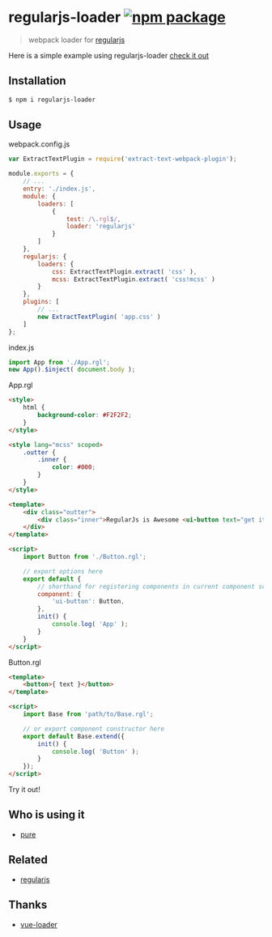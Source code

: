 # regularjs-loader [![npm package](https://img.shields.io/npm/v/regularjs-loader.svg?style=flat-square)](https://www.npmjs.org/package/regularjs-loader)

> webpack loader for [regularjs](https://github.com/regularjs/regular)

Here is a simple example using regularjs-loader [check it out](https://github.com/fengzilong/regularjs-loader-example)

## Installation

```bash
$ npm i regularjs-loader
```

## Usage

webpack.config.js

```js
var ExtractTextPlugin = require('extract-text-webpack-plugin');

module.exports = {
	// ...
	entry: './index.js',
	module: {
		loaders: [
			{
				test: /\.rgl$/,
				loader: 'regularjs'
			}
		]
	},
	regularjs: {
		loaders: {
			css: ExtractTextPlugin.extract( 'css' ),
			mcss: ExtractTextPlugin.extract( 'css!mcss' )
		}
	},
	plugins: [
		// ...
		new ExtractTextPlugin( 'app.css' )
	]
};
```

index.js

```js
import App from './App.rgl';
new App().$inject( document.body );
```

App.rgl

```html
<style>
	html {
		background-color: #F2F2F2;
	}
</style>

<style lang="mcss" scoped>
	.outter {
		.inner {
			color: #000;
		}
	}
</style>

<template>
	<div class="outter">
		<div class="inner">RegularJs is Awesome <ui-button text="get it"></ui-button></div>
	</div>
</template>

<script>
	import Button from './Button.rgl';

	// export options here
	export default {
		// shorthand for registering components in current component scope
		component: {
			'ui-button': Button,
		},
		init() {
			console.log( 'App' );
		}
	}
</script>
```

Button.rgl

```html
<template>
	<button>{ text }</button>
</template>

<script>
	import Base from 'path/to/Base.rgl';

	// or export component constructor here
	export default Base.extend({
		init() {
			console.log( 'Button' );
		}
	});
</script>
```

Try it out!

## Who is using it

- [pure](https://github.com/fengzilong/pure)

## Related

- [regularjs](https://github.com/regularjs/regular)

## Thanks

- [vue-loader](https://github.com/vuejs/vue-loader)
